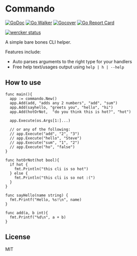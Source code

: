 # Commando

[![GoDoc](http://img.shields.io/badge/go-documentation-blue.svg?style=flat-square)](http://godoc.org/github.com/adamveld12/commando)
[![Go Walker](http://gowalker.org/api/v1/badge)](https://gowalker.org/github.com/adamveld12/commando)
[![Gocover](http://gocover.io/_badge/github.com/adamveld12/commando)](http://gocover.io/github.com/adamveld12/commando)
[![Go Report Card](https://goreportcard.com/badge/github.com/adamveld12/commando)](https://goreportcard.com/report/github.com/adamveld12/commando)


[![wercker status](https://app.wercker.com/status/8fb474f2adee226f89217e8d669464b9/m "wercker status")](https://app.wercker.com/project/bykey/8fb474f2adee226f89217e8d669464b9)

A simple bare bones CLI helper.

Features include:

- Auto parses arguments to the right type for your handlers
- Free help text/usages output using `help | h | --help`

## How to use

```
func main(){
  app := commando.New()
  app.Add(add, "adds any 2 numbers", "add", "sum")
  app.Add(sayhello, "greets you", "hello", "hi")
  app.Add(hotOrNot,  "do you think this is hot?", "hot")

  app.Execute(os.Args[1:]...)

  // or any of the following:
  // app.Execute("add", "2", "3")
  // app.Execute("hello", "Steve")
  // app.Execute("sum", "1", "2")
  // app.Execute("ho", "false")
}

func hotOrNot(hot bool){
  if hot {
    fmt.Println("this cli is so hot")
  } else {
    fmt.Println("this cli is so not :(")
  }
}

func sayHello(name string) {
  fmt.Printf("Hello, %s!\n", name)
}

func add(a, b int){
  fmt.Printf("%d\n", a + b)
}
```

## License

MIT
